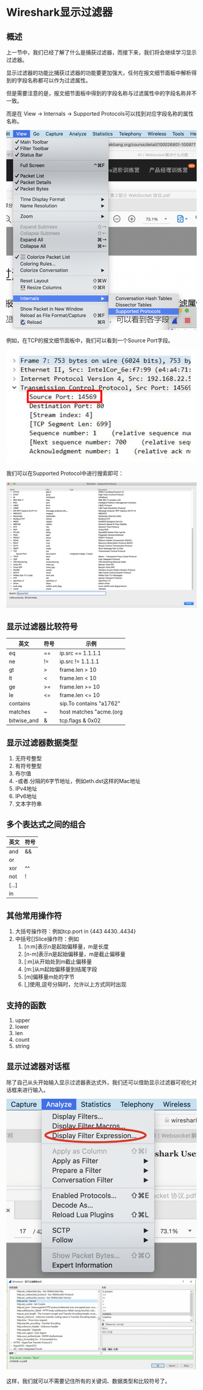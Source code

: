 # Wireshark显示过滤器

## 概述

上一节中，我们已经了解了什么是捕获过滤器，而接下来，我们将会继续学习显示过滤器。

显示过滤器的功能比捕获过滤器的功能要更加强大，任何在报文细节面板中解析得到的字段名称都可以作为过滤属性。

但是需要注意的是，报文细节面板中得到的字段名称与过滤属性中的字段名称并不一致。

而是在 View -> Internals -> Supported Protocols可以找到对应字段名称的属性名称。

![1](./picture/tutorial15.png)

例如，在TCP的报文细节面板中，我们可以看到一个Source Port字段。

![1](./picture/tutorial17.png)

我们可以在Supported Protocol中进行搜索即可：

![1](./picture/tutorial16.png)

## 显示过滤器比较符号

|英文|符号|示例|
|---|---|---|
eq|==|ip.src == 1.1.1.1
ne|!=|ip.src != 1.1.1.1
gt|>|frame.len > 10
lt|<|frame.len < 10
ge|>=|frame.len >= 10
le|<=|frame.len <= 10
contains| |sip.To contains "a1762"
matches|~|host matches "acme\.(org|com|net)"
bitwise_and|&|tcp.flags & 0x02

## 显示过滤器数据类型

1. 无符号整型
2. 有符号整型
3. 布尔值
4. -或者.分隔的6字节地址，例如eth.dst这样的Mac地址
5. IPv4地址
6. IPv6地址
7. 文本字符串


## 多个表达式之间的组合

|英文|符号|
|---|---|
and|&&
or|
xor|^^
not|!
[...]|
in|

## 其他常用操作符

1. 大括号操作符：例如tcp.port in {443 4430..4434}
2. 中括号[]Slice操作符：例如
    1. [n:m]表示n是起始偏移量，m是长度
    2. [n-m]表示n是起始偏移量，m是截止偏移量
    3. [:m]从开始处到m截止偏移量
    4. [m:]从m起始偏移量到结尾字段
    5. [m]偏移量m处的字节
    6. [,]使用,逗号分隔时，允许以上方式同时出现

## 支持的函数

1. upper
2. lower
3. len
4. count
5. string

## 显示过滤器对话框

除了自己从头开始输入显示过滤器表达式外，我们还可以借助显示过滤器可视化对话框来进行输入。

![1](./picture/tutorial18.png)
![1](./picture/tutorial19.png)

这样，我们就可以不需要记住所有的关键词、数据类型和比较符号了。
